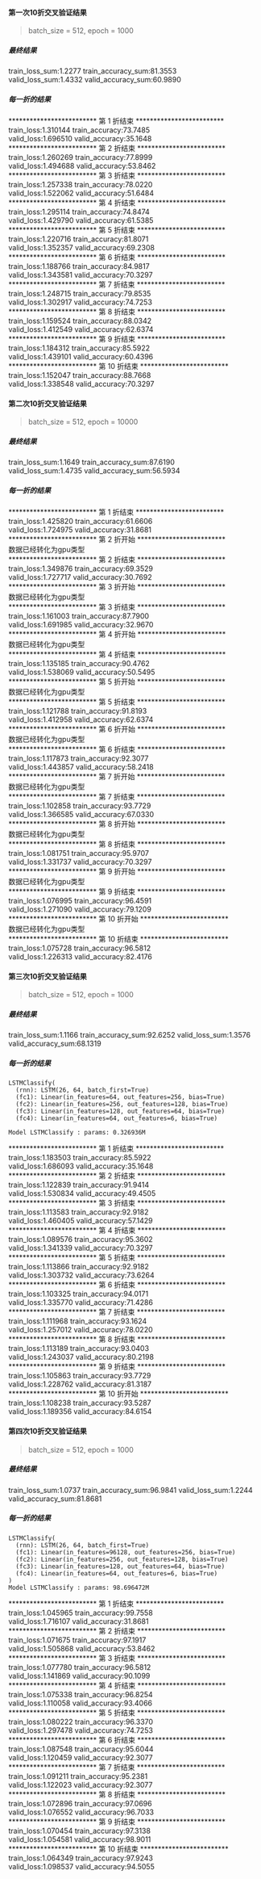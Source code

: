 #### 第一次10折交叉验证结果
> batch_size = 512, epoch = 1000
##### 最终结果
train_loss_sum:1.2277 train_accuracy_sum:81.3553  
valid_loss_sum:1.4332 valid_accuracy_sum:60.9890  
##### 每一折的结果
************************* 第 1 折结束 *************************  
train_loss:1.310144 train_accuracy:73.7485  
 valid_loss:1.696510 valid_accuracy:35.1648  
************************* 第 2 折结束 *************************  
train_loss:1.260269 train_accuracy:77.8999  
 valid_loss:1.494688 valid_accuracy:53.8462  
************************* 第 3 折结束 *************************  
train_loss:1.257338 train_accuracy:78.0220  
 valid_loss:1.522062 valid_accuracy:51.6484  
************************* 第 4 折结束 *************************  
train_loss:1.295114 train_accuracy:74.8474  
 valid_loss:1.429790 valid_accuracy:61.5385  
************************* 第 5 折结束 *************************  
train_loss:1.220716 train_accuracy:81.8071  
 valid_loss:1.352357 valid_accuracy:69.2308  
************************* 第 6 折结束 *************************  
train_loss:1.188766 train_accuracy:84.9817  
 valid_loss:1.343581 valid_accuracy:70.3297  
************************* 第 7 折结束 *************************  
train_loss:1.248715 train_accuracy:79.8535  
 valid_loss:1.302917 valid_accuracy:74.7253  
************************* 第 8 折结束 *************************  
train_loss:1.159524 train_accuracy:88.0342  
 valid_loss:1.412549 valid_accuracy:62.6374  
************************* 第 9 折结束 *************************  
train_loss:1.184312 train_accuracy:85.5922  
 valid_loss:1.439101 valid_accuracy:60.4396  
************************* 第 10 折结束 *************************  
train_loss:1.152047 train_accuracy:88.7668  
 valid_loss:1.338548 valid_accuracy:70.3297  
 
 
#### 第二次10折交叉验证结果
> batch_size = 512, epoch = 10000
##### 最终结果
train_loss_sum:1.1649 train_accuracy_sum:87.6190  
 valid_loss_sum:1.4735 valid_accuracy_sum:56.5934  
##### 每一折的结果

************************* 第 1 折结束 *************************  
train_loss:1.425820 train_accuracy:61.6606  
 valid_loss:1.724975 valid_accuracy:31.8681  
************************* 第 2 折开始 *************************  
数据已经转化为gpu类型  
************************* 第 2 折结束 *************************  
train_loss:1.349876 train_accuracy:69.3529  
 valid_loss:1.727717 valid_accuracy:30.7692  
************************* 第 3 折开始 *************************  
数据已经转化为gpu类型  
************************* 第 3 折结束 *************************  
train_loss:1.161003 train_accuracy:87.7900  
 valid_loss:1.691985 valid_accuracy:32.9670  
************************* 第 4 折开始 *************************  
数据已经转化为gpu类型  
************************* 第 4 折结束 *************************  
train_loss:1.135185 train_accuracy:90.4762  
 valid_loss:1.538069 valid_accuracy:50.5495  
************************* 第 5 折开始 *************************  
数据已经转化为gpu类型  
************************* 第 5 折结束 *************************  
train_loss:1.121788 train_accuracy:91.8193  
 valid_loss:1.412958 valid_accuracy:62.6374  
************************* 第 6 折开始 *************************  
数据已经转化为gpu类型  
************************* 第 6 折结束 *************************  
train_loss:1.117873 train_accuracy:92.3077  
 valid_loss:1.443857 valid_accuracy:58.2418  
************************* 第 7 折开始 *************************  
数据已经转化为gpu类型  
************************* 第 7 折结束 *************************  
train_loss:1.102858 train_accuracy:93.7729  
 valid_loss:1.366585 valid_accuracy:67.0330  
************************* 第 8 折开始 *************************  
数据已经转化为gpu类型  
************************* 第 8 折结束 *************************  
train_loss:1.081751 train_accuracy:95.9707  
 valid_loss:1.331737 valid_accuracy:70.3297  
************************* 第 9 折开始 *************************  
数据已经转化为gpu类型  
************************* 第 9 折结束 *************************  
train_loss:1.076995 train_accuracy:96.4591  
 valid_loss:1.271090 valid_accuracy:79.1209  
************************* 第 10 折开始 *************************  
数据已经转化为gpu类型  
************************* 第 10 折结束 *************************  
train_loss:1.075728 train_accuracy:96.5812  
 valid_loss:1.226313 valid_accuracy:82.4176  
 
 
#### 第三次10折交叉验证结果
> batch_size = 512, epoch = 1000
##### 最终结果
train_loss_sum:1.1166 train_accuracy_sum:92.6252
 valid_loss_sum:1.3576 valid_accuracy_sum:68.1319
##### 每一折的结果
```text
LSTMClassify(
  (rnn): LSTM(26, 64, batch_first=True)
  (fc1): Linear(in_features=64, out_features=256, bias=True)
  (fc2): Linear(in_features=256, out_features=128, bias=True)
  (fc3): Linear(in_features=128, out_features=64, bias=True)
  (fc4): Linear(in_features=64, out_features=6, bias=True)

Model LSTMClassify : params: 0.326936M   
```
************************* 第 1 折结束 *************************  
train_loss:1.183503 train_accuracy:85.5922  
 valid_loss:1.686093 valid_accuracy:35.1648  
************************* 第 2 折结束 *************************  
train_loss:1.122839 train_accuracy:91.9414  
 valid_loss:1.530834 valid_accuracy:49.4505  
************************* 第 3 折结束 *************************  
train_loss:1.113583 train_accuracy:92.9182  
 valid_loss:1.460405 valid_accuracy:57.1429  
************************* 第 4 折结束 *************************  
train_loss:1.089576 train_accuracy:95.3602  
 valid_loss:1.341339 valid_accuracy:70.3297  
************************* 第 5 折结束 *************************  
train_loss:1.113866 train_accuracy:92.9182  
 valid_loss:1.303732 valid_accuracy:73.6264  
************************* 第 6 折结束 *************************  
train_loss:1.103325 train_accuracy:94.0171  
 valid_loss:1.335770 valid_accuracy:71.4286   
************************* 第 7 折结束 *************************  
train_loss:1.111968 train_accuracy:93.1624  
 valid_loss:1.257012 valid_accuracy:78.0220  
************************* 第 8 折结束 *************************  
train_loss:1.113189 train_accuracy:93.0403  
 valid_loss:1.243037 valid_accuracy:80.2198  
************************* 第 9 折结束 *************************  
train_loss:1.105863 train_accuracy:93.7729  
 valid_loss:1.228762 valid_accuracy:81.3187  
************************* 第 10 折开始 *************************  
train_loss:1.108238 train_accuracy:93.5287  
 valid_loss:1.189356 valid_accuracy:84.6154  

#### 第四次10折交叉验证结果
> batch_size = 512, epoch = 1000
##### 最终结果
train_loss_sum:1.0737 train_accuracy_sum:96.9841
 valid_loss_sum:1.2244 valid_accuracy_sum:81.8681
##### 每一折的结果
```text
LSTMClassify(
  (rnn): LSTM(26, 64, batch_first=True)
  (fc1): Linear(in_features=96128, out_features=256, bias=True)
  (fc2): Linear(in_features=256, out_features=128, bias=True)
  (fc3): Linear(in_features=128, out_features=64, bias=True)
  (fc4): Linear(in_features=64, out_features=6, bias=True)
)
Model LSTMClassify : params: 98.696472M
```
************************* 第 1 折结束 *************************  
train_loss:1.045965 train_accuracy:99.7558  
 valid_loss:1.716107 valid_accuracy:31.8681  
************************* 第 2 折结束 *************************  
train_loss:1.071675 train_accuracy:97.1917  
 valid_loss:1.505868 valid_accuracy:53.8462  
************************* 第 3 折结束 *************************  
train_loss:1.077780 train_accuracy:96.5812  
 valid_loss:1.141869 valid_accuracy:90.1099  
************************* 第 4 折结束 *************************  
train_loss:1.075338 train_accuracy:96.8254  
 valid_loss:1.110058 valid_accuracy:93.4066  
************************* 第 5 折结束 *************************  
train_loss:1.080222 train_accuracy:96.3370  
 valid_loss:1.297478 valid_accuracy:74.7253  
************************* 第 6 折结束 *************************  
train_loss:1.087548 train_accuracy:95.6044  
 valid_loss:1.120459 valid_accuracy:92.3077  
************************* 第 7 折结束 *************************  
train_loss:1.091211 train_accuracy:95.2381  
 valid_loss:1.122023 valid_accuracy:92.3077  
************************* 第 8 折结束 *************************  
train_loss:1.072896 train_accuracy:97.0696  
 valid_loss:1.076552 valid_accuracy:96.7033  
************************* 第 9 折结束 *************************  
train_loss:1.070454 train_accuracy:97.3138  
 valid_loss:1.054581 valid_accuracy:98.9011  
************************* 第 10 折结束 *************************  
train_loss:1.064349 train_accuracy:97.9243  
 valid_loss:1.098537 valid_accuracy:94.5055  
